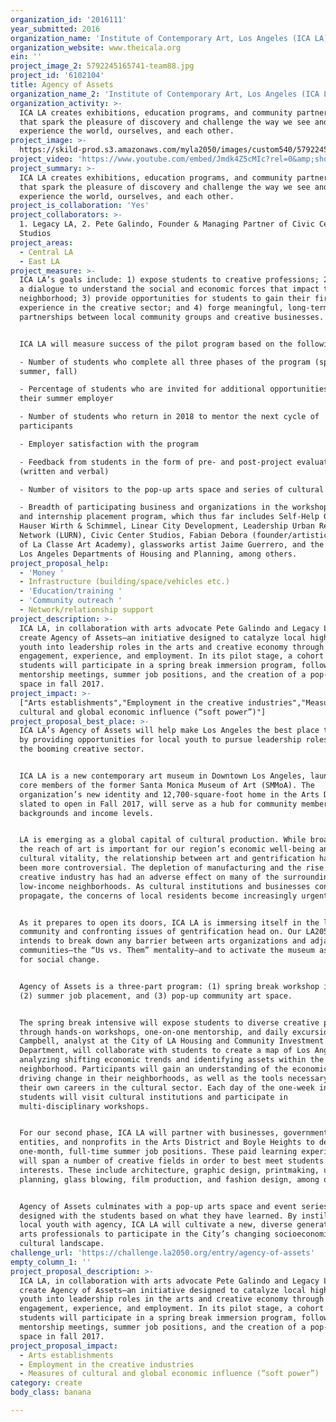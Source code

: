 ```yaml
---
organization_id: '2016111'
year_submitted: 2016
organization_name: 'Institute of Contemporary Art, Los Angeles (ICA LA)'
organization_website: www.theicala.org
ein: ''
project_image_2: 5792245165741-team88.jpg
project_id: '6102104'
title: Agency of Assets
organization_name_2: 'Institute of Contemporary Art, Los Angeles (ICA LA)'
organization_activity: >-
  ICA LA creates exhibitions, education programs, and community partnerships
  that spark the pleasure of discovery and challenge the way we see and
  experience the world, ourselves, and each other.
project_image: >-
  https://skild-prod.s3.amazonaws.com/myla2050/images/custom540/5792245165741-team88.jpg
project_video: 'https://www.youtube.com/embed/Jmdk4Z5cMIc?rel=0&amp;showinfo=0'
project_summary: >-
  ICA LA creates exhibitions, education programs, and community partnerships
  that spark the pleasure of discovery and challenge the way we see and
  experience the world, ourselves, and each other.
project_is_collaboration: 'Yes'
project_collaborators: >-
  1. Legacy LA, 2. Pete Galindo, Founder & Managing Partner of Civic Center
  Studios
project_areas:
  - Central LA
  - East LA
project_measure: >-
  ICA LA’s goals include: 1) expose students to creative professions; 2) develop
  a dialogue to understand the social and economic forces that impact their
  neighborhood; 3) provide opportunities for students to gain their first work
  experience in the creative sector; and 4) forge meaningful, long-term
  partnerships between local community groups and creative businesses. 


  ICA LA will measure success of the pilot program based on the following:

  - Number of students who complete all three phases of the program (spring,
  summer, fall)

  - Percentage of students who are invited for additional opportunities with
  their summer employer

  - Number of students who return in 2018 to mentor the next cycle of
  participants

  - Employer satisfaction with the program

  - Feedback from students in the form of pre- and post-project evaluations
  (written and verbal)

  - Number of visitors to the pop-up arts space and series of cultural events

  - Breadth of participating business and organizations in the workshop series
  and internship placement program, which thus far includes Self-Help Graphics,
  Hauser Wirth & Schimmel, Linear City Development, Leadership Urban Renewal
  Network (LURN), Civic Center Studios, Fabian Debora (founder/artistic director
  of La Classe Art Academy), glassworks artist Jaime Guerrero, and the City of
  Los Angeles Departments of Housing and Planning, among others.
project_proposal_help:
  - 'Money '
  - Infrastructure (building/space/vehicles etc.)
  - 'Education/training '
  - 'Community outreach '
  - Network/relationship support
project_description: >-
  ICA LA, in collaboration with arts advocate Pete Galindo and Legacy LA, will
  create Agency of Assets—an initiative designed to catalyze local high school
  youth into leadership roles in the arts and creative economy through
  engagement, experience, and employment. In its pilot stage, a cohort of twenty
  students will participate in a spring break immersion program, followed by
  mentorship meetings, summer job positions, and the creation of a pop-up art
  space in fall 2017.
project_impact: >-
  ["Arts establishments","Employment in the creative industries","Measures of
  cultural and global economic influence (“soft power”)"]
project_proposal_best_place: >-
  ICA LA’s Agency of Assets will help make Los Angeles the best place to create
  by providing opportunities for local youth to pursue leadership roles within
  the booming creative sector.


  ICA LA is a new contemporary art museum in Downtown Los Angeles, launched by
  core members of the former Santa Monica Museum of Art (SMMoA). The
  organization’s new identity and 12,700-square-foot home in the Arts District,
  slated to open in Fall 2017, will serve as a hub for community members of all
  backgrounds and income levels. 


  LA is emerging as a global capital of cultural production. While broadening
  the reach of art is important for our region’s economic well-being and
  cultural vitality, the relationship between art and gentrification has never
  been more controversial. The depletion of manufacturing and the rise of
  creative industry has had an adverse effect on many of the surrounding
  low-income neighborhoods. As cultural institutions and businesses continue to
  propagate, the concerns of local residents become increasingly urgent. 


  As it prepares to open its doors, ICA LA is immersing itself in the local
  community and confronting issues of gentrification head on. Our LA2050 project
  intends to break down any barrier between arts organizations and adjacent
  communities—the “Us vs. Them” mentality—and to activate the museum as a forum
  for social change. 


  Agency of Assets is a three-part program: (1) spring break workshop intensive,
  (2) summer job placement, and (3) pop-up community art space. 


  The spring break intensive will expose students to diverse creative pathways
  through hands-on workshops, one-on-one mentorship, and daily excursions. Helen
  Campbell, analyst at the City of LA Housing and Community Investment
  Department, will collaborate with students to create a map of Los Angeles,
  analyzing shifting economic trends and identifying assets within the
  neighborhood. Participants will gain an understanding of the economic forces
  driving change in their neighborhoods, as well as the tools necessary to forge
  their own careers in the cultural sector. Each day of the one-week intensive,
  students will visit cultural institutions and participate in
  multi-disciplinary workshops.


  For our second phase, ICA LA will partner with businesses, government
  entities, and nonprofits in the Arts District and Boyle Heights to develop
  one-month, full-time summer job positions. These paid learning experiences
  will span a number of creative fields in order to best meet students’
  interests. These include architecture, graphic design, printmaking, urban
  planning, glass blowing, film production, and fashion design, among others. 


  Agency of Assets culminates with a pop-up arts space and event series,
  designed with the students based on what they have learned. By instilling
  local youth with agency, ICA LA will cultivate a new, diverse generation of
  arts professionals to participate in the City’s changing socioeconomic and
  cultural landscape.
challenge_url: 'https://challenge.la2050.org/entry/agency-of-assets'
empty_column_1: ''
project_proposal_description: >-
  ICA LA, in collaboration with arts advocate Pete Galindo and Legacy LA, will
  create Agency of Assets—an initiative designed to catalyze local high school
  youth into leadership roles in the arts and creative economy through
  engagement, experience, and employment. In its pilot stage, a cohort of twenty
  students will participate in a spring break immersion program, followed by
  mentorship meetings, summer job positions, and the creation of a pop-up art
  space in fall 2017.
project_proposal_impact:
  - Arts establishments
  - Employment in the creative industries
  - Measures of cultural and global economic influence (“soft power”)
category: create
body_class: banana

---
```

